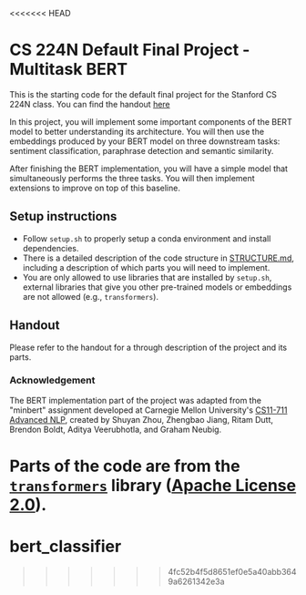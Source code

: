 <<<<<<< HEAD
# CS 224N Default Final Project - Multitask BERT

This is the starting code for the default final project for the Stanford CS 224N class. You can find the handout [here](https://web.stanford.edu/class/cs224n/project/default-final-project-bert-handout.pdf)

In this project, you will implement some important components of the BERT model to better understanding its architecture. 
You will then use the embeddings produced by your BERT model on three downstream tasks: sentiment classification, paraphrase detection and semantic similarity.

After finishing the BERT implementation, you will have a simple model that simultaneously performs the three tasks.
You will then implement extensions to improve on top of this baseline.

## Setup instructions

* Follow `setup.sh` to properly setup a conda environment and install dependencies.
* There is a detailed description of the code structure in [STRUCTURE.md](./STRUCTURE.md), including a description of which parts you will need to implement.
* You are only allowed to use libraries that are installed by `setup.sh`, external libraries that give you other pre-trained models or embeddings are not allowed (e.g., `transformers`).

## Handout

Please refer to the handout for a through description of the project and its parts.

### Acknowledgement

The BERT implementation part of the project was adapted from the "minbert" assignment developed at Carnegie Mellon University's [CS11-711 Advanced NLP](http://phontron.com/class/anlp2021/index.html),
created by Shuyan Zhou, Zhengbao Jiang, Ritam Dutt, Brendon Boldt, Aditya Veerubhotla, and Graham Neubig.

Parts of the code are from the [`transformers`](https://github.com/huggingface/transformers) library ([Apache License 2.0](./LICENSE)).
=======
# bert_classifier
>>>>>>> 4fc52b4f5d8651ef0e5a40abb3649a6261342e3a
